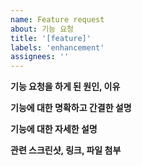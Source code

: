 ```yaml
---
name: Feature request
about: 기능 요청
title: '[feature]'
labels: 'enhancement'
assignees: ''
---
```


**기능 요청을 하게 된 원인, 이유**

**기능에 대한 명확하고 간결한 설명**

**기능에 대한 자세한 설명**

**관련 스크린샷, 링크, 파일 첨부**
